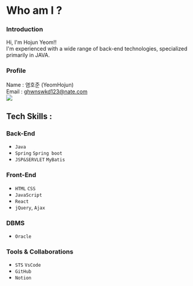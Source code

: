 # Who am I ?

### Introduction
Hi, I'm Hojun Yeom!!<br/>
I'm experienced with a wide range of back-end technologies, specialized primarily in JAVA.

### Profile
Name : 염호준 (YeomHojun) <br/>
Email : ghwnswkd123@nate.com <br/>
<a href="링크"><img src="https://img.shields.io/badge/4B4B77?style=flat-square&logo=javascript&logoColor=F7DF1E"/></a>

## Tech Skills :
### Back-End
- `Java`
- `Spring` `Spring boot`
- `JSP&SERVLET` `MyBatis`


### Front-End
- `HTML` `CSS`
- `JavaScript`
- `React`
- `jQuery`, `Ajax`

### DBMS
- `Oracle`




### Tools & Collaborations
- `STS` `VsCode`
-  `GitHub`
-  `Notion`

<br/>
